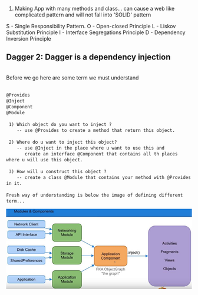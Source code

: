1) Making App with many methods and class... can cause a web like complicated pattern and will not fall into 'SOLID' pattern<br>

S - Single Responsibility Pattern.
O - Open-closed Principle
L - Liskov Substitution Principle
I - Interface Segregations Principle
D - Dependency Inversion Principle

<h2>Dagger 2: Dagger is a dependency injection </h2>
<br/> Before we go here are some term we must understand
 
 ```

 @Provides
 @Inject
 @Component
 @Module
 
  1) Which object do you want to inject ?
     -- use @Provides to create a method that return this object.
	 
  2) Where do u want to inject this object?
     -- use @Inject in the place where u want to use this and 
		create an interface @Component that contains all th places where u will use this object.
	 
  3) How will u construct this object ?
	 -- create a class @Module that contains your method with @Provides in it.

 Fresh way of understanding is below the image of defining different term...
 
 ```
 ![](https://github.com/eftakharahamaddb/SkillDevelopment/blob/master/images/dagger_snappet.JPG)
